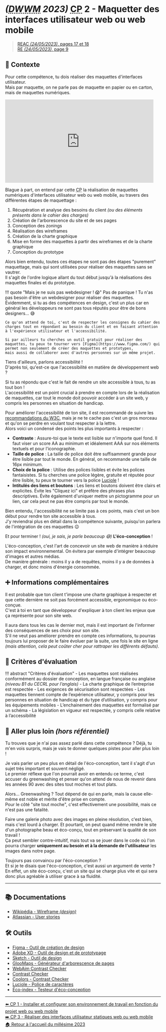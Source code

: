 # _(<abbr title="Développeur Web et Web Mobile">DWWM</abbr> 2023)_ <abbr title="Compétence Professionnelle">CP</abbr> 2 - Maquetter des interfaces utilisateur web ou web mobile
> [REAC _(24/05/2023)_, pages 17 et 18](https://www.banque.di.afpa.fr/EspaceEmployeursCandidatsActeurs/EGPResultat.aspx?ct=01280m04&type=t)  
> [RE _(24/05/2023)_, page 9](https://www.banque.di.afpa.fr/EspaceEmployeursCandidatsActeurs/EGPResultat.aspx?ct=01280m04&type=t)

## 🚀 Contexte

Pour cette compétence, tu dois réaliser des maquettes d'interfaces utilisateur.  
Mais par maquette, on ne parle pas de maquette en papier ou en carton, mais de maquettes numériques.

<iframe src="https://giphy.com/embed/28n0C19zo9OOvHnYww" width="480" height="269" frameBorder="0" class="giphy-embed" allowFullScreen></iframe>

Blague à part, on entend par cette <abbr title="Compétence Professionnelle">CP</abbr> la réalisation de maquettes numériques d'interfaces utilisateur web ou web mobile, au travers des différentes étapes de maquettage :

1. Récupération et analyse des besoins du client _(ou des éléments présents dans le cahier des charges)_
2. Création de l'arborescence du site et de ses pages
3. Conception des zonings
4. Réalisation des wireframes
5. Création de la charte graphique
6. Mise en forme des maquettes à partir des wireframes et de la charte graphique
7. Conception du prototype

Alors bien entendu, toutes ces étapes ne sont pas des étapes "purement" maquettage, mais qui sont utilisées pour réaliser des maquettes sans se vautrer.  
Il s'agit de l'ordre logique allant du tout début jusqu'à la réalisations des maquettes finales et du prototype.

!!! quote "Mais je ne suis pas webdesigner ! 😱"
    Pas de panique ! Tu n'as pas besoin d'être un webdesigner pour réaliser des maquettes.  
    Évidemment, si tu as des compétences en design, c'est un plus car en général les développeurs ne sont pas tous réputés pour être de bons designers... 😅
    
    Ce qu'on attend de toi, c'est de respecter les consignes du cahier des charges tout en répondant au besoin du client et en faisant attention à l'expérience utilisateur et l'accessibilité.

    Si par ailleurs tu cherches un outil gratuit pour réaliser des maquettes, tu peux te tourner vers [Figma](https://www.figma.com/) qui permet non seulement de créer des maquettes et prototypes,
    mais aussi de collaborer avec d'autres personnes sur un même projet.

Tiens d'ailleurs, parlons accessibilité !  
D'après toi, qu'est-ce que l'accessibilité en matière de développement web ?

Si tu as répondu que c'est le fait de rendre un site accessible à tous, tu as tout bon !  
L'accessibilité est un point crucial à prendre en compte lors de la réalisation de maquettes, car tout le monde doit pouvoir accéder à un site web, y compris les personnes en situation de handicap.

Pour améliorer l'accessibilité de ton site, il est recommandé de suivre les [recommandations du W3C](https://www.w3.org/WAI/WCAG21/quickref/), mais je ne te cache pas c'est un gros morceau et qu'on se perdre en voulant tout respecter à la lettre.  
Alors voici un condensé des points les plus importants à respecter :

- **Contraste** : Assure-toi que le texte est lisible sur n'importe quel fond. Il faut viser un score AA au minimum et idéalement AAA sur nos éléments textuels et pour l'iconographie.
- **Taille de police** : La taille de police doit être suffisamment grande pour être lisible par tout le monde. En général, on recommande une taille de 16px minimum.
- **Choix de la police** : Utilise des polices lisibles et évite les polices fantaisistes. Si tu cherches une police légère, gratuite et réputée pour être lisible, tu peux te tourner vers la police [Luciole](https://luciole-vision.com/) !
- **Intitulés des liens et boutons** : Les liens et boutons doivent être clairs et explicites. Évite les "Cliquez ici" et préfère des phrases plus descriptives. Évite également d'uniquer mettre un pictogramme pour un lien, car cela peut ne pas être compris par tout le monde.

Bien entendu, l'accessibilité ne se limite pas à ces points, mais c'est un bon début pour rendre ton site accessible à tous.  
J'y reviendrai plus en détail dans la compétence suivante, puisqu'on parlera de l'intégration de ces maquettes 😉

Et pour terminer ! _(oui, je sais, je parle beaucoup 😅)_  **L'éco-conception** !

L'éco-conception, c'est l'art de concevoir un site web de manière à réduire son impact environnemental. On évitera par exemple d'intégrer beaucoup d'images et autres médias.  
De manière générale : moins il y a de requêtes, moins il y a de données à charger, et donc moins d'énergie consommée.

## ➕ Informations complémentaires

Il est probable que ton client t'impose une charte graphique à respecter et que cette dernière ne soit pas forcément accessible, ergonomique ou éco-conçue.  
C'est à toi en tant que développeur d'expliquer à ton client les enjeux que ça représente pour son site web.

Il aura dans tous les cas le dernier mot, mais il est important de l'informer des conséquences de ses choix pour son site.  
S'il ne veut pas améliorer prendre en compte ces informations, tu pourras toujours lui proposer de le faire évoluer par la suite, une fois le site en ligne _(mais attention, cela peut coûter cher pour rattraper les différents défauts)_.

## 📝 Critères d'évaluation

!!! abstract "Critères d'évaluation"
    - Les maquettes sont réalisées conformément au dossier de conception, en langue française ou anglaise _(niveau B1 du CECRL pour l’anglais)_
    - La charte graphique de l’entreprise est respectée
    - Les exigences de sécurisation sont respectées
    - Les maquettes tiennent compte de l’expérience utilisateur, y compris pour les personnes en situation de handicap et du type d’utilisation, y compris pour les équipements mobiles
    - L’enchainement des maquettes est formalisé par un schéma
    - La législation en vigueur est respectée, y compris celle relative à l’accessibilité

## 🤯 Aller plus loin _(hors référentiel)_

Tu trouves que je n'ai pas assez parlé dans cette compétence ? Déjà, tu m'en vois surpris, mais je vais te donner quelques pistes pour aller plus loin !

Je vais parler un peu plus en détail de l'éco-conception, tant il s'agit d'un sujet très important et souvent négligé.  
Le premier réflexe que l'on pourrait avoir en entendu ce terme, c'est accuser du greenwashing et penser qu'on attend de nous de revenir dans les années 90 avec des sites tout moches et tout plats.

Alors... Greenwashing ? Tout dépend de qui en parle, mais la cause elle-même est noble et mérite d'être prise en compte.  
Pour le côté "site tout moche", c'est effectivement une possibilité, mais ce n'est pas une fatalité.

Faire une galerie photo avec des images en pleine résolution, c'est bien, mais c'est lourd à charger. Et pourtant, on peut quand même rendre le site d'un photographe beau et éco-conçu, tout en préservant la qualité de son travail !  
Ça peut sembler contre-intuitif, mais tout va se jouer dans le code où l'on pourra charger **uniquement au besoin et à la demande de l'utilisateur** les images dans notre page.

Toujours pas convaincu par l'éco-conception ?  
Et si je te disais que l'éco-conception, c'est aussi un argument de vente ?  
En effet, un site éco-conçu, c'est un site qui se charge plus vite et qui sera donc plus agréable à utiliser grace à sa fluidité.

---

## 📚 Documentations

- [Wikipédia - Wireframe _(design)_](https://fr.wikipedia.org/wiki/Wireframe_(design))
- [Atlassian - User stories](https://www.atlassian.com/fr/agile/project-management/user-stories)

## 🛠️ Outils

- [Figma - Outil de création de design](https://www.figma.com/fr-fr/)
- [Adobe XD - Outil de design et de prototypage](https://www.adobe.com/fr/products/xd.html)
- [Sketch - Outil de design](https://www.sketch.com/)
- [GlooMaps - Générateur d'arborescence de pages](https://www.gloomaps.com/)
- [WebAim Contrast Checker](https://webaim.org/resources/contrastchecker/)
- [Contrast Checker](https://contrastchecker.com/)
- [Coolors - Contrast Checker](https://coolors.co/contrast-checker/112a46-acc8e5)
- [Luciole - Police de caractères](https://luciole-vision.com/)
- [Éco-index - Testeur d'éco-conception](https://www.ecoindex.fr/)

---

[⬅️ <abbr title="Compétence Professionnelle">CP</abbr> 1 - Installer et configurer son environnement de travail en fonction du projet web ou web mobile](cp-1-installer-et-configurer-son-environnement-de-travail-en-fonction-du-projet-web-ou-web-mobile.md)  
[➡️ <abbr title="Compétence Professionnelle">CP</abbr> 3 - Réaliser des interfaces utilisateur statiques web ou web mobile](cp-3-realiser-des-interfaces-statiques-web-ou-web-mobile.md)  
[🏠 Retour à l'accueil du millésime 2023](index.md)
